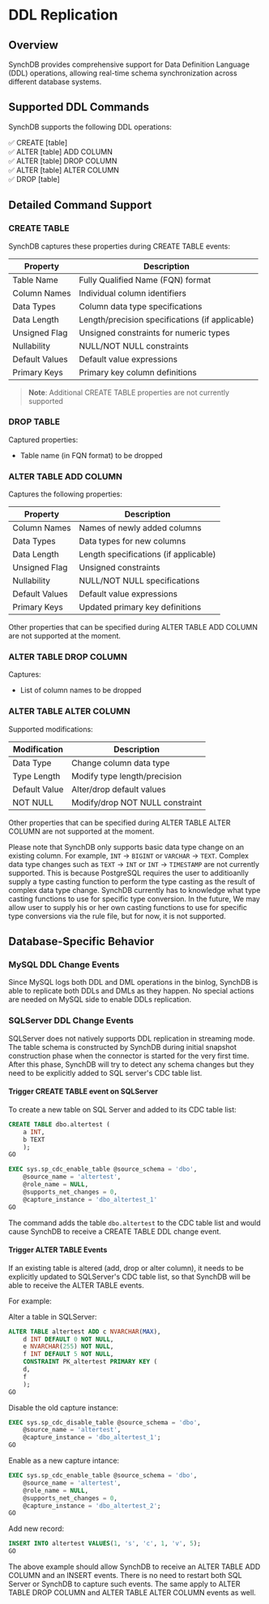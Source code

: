 # DDL Replication

## Overview
SynchDB provides comprehensive support for Data Definition Language (DDL) operations, allowing real-time schema synchronization across different database systems.

## Supported DDL Commands
SynchDB supports the following DDL operations:

✅ CREATE [table]  
✅ ALTER [table] ADD COLUMN  
✅ ALTER [table] DROP COLUMN  
✅ ALTER [table] ALTER COLUMN  
✅ DROP [table]  

## Detailed Command Support
### CREATE TABLE
SynchDB captures these properties during CREATE TABLE events:

| Property | Description |
|----------|-------------|
| Table Name | Fully Qualified Name (FQN) format |
| Column Names | Individual column identifiers |
| Data Types | Column data type specifications |
| Data Length | Length/precision specifications (if applicable) |
| Unsigned Flag | Unsigned constraints for numeric types |
| Nullability | NULL/NOT NULL constraints |
| Default Values | Default value expressions |
| Primary Keys | Primary key column definitions |

> **Note**: Additional CREATE TABLE properties are not currently supported

### DROP TABLE
Captured properties:
- Table name (in FQN format) to be dropped

### ALTER TABLE ADD COLUMN
Captures the following properties:

| Property | Description |
|----------|-------------|
| Column Names | Names of newly added columns |
| Data Types | Data types for new columns |
| Data Length | Length specifications (if applicable) |
| Unsigned Flag | Unsigned constraints |
| Nullability | NULL/NOT NULL specifications |
| Default Values | Default value expressions |
| Primary Keys | Updated primary key definitions |

Other properties that can be specified during ALTER TABLE ADD COLUMN  are not supported at the moment.

### ALTER TABLE DROP COLUMN
Captures:
- List of column names to be dropped

### ALTER TABLE ALTER COLUMN
Supported modifications:

| Modification | Description |
|--------------|-------------|
| Data Type | Change column data type |
| Type Length | Modify type length/precision |
| Default Value | Alter/drop default values |
| NOT NULL | Modify/drop NOT NULL constraint |

Other properties that can be specified during ALTER TABLE ALTER COLUMN  are not supported at the moment.

Please note that SynchDB only supports basic data type change on an existing column. For example, `INT` → `BIGINT` or `VARCHAR` → `TEXT`. Complex data type changes such as  `TEXT` → `INT` or `INT` → `TIMESTAMP` are not currently supported. This is because PostgreSQL requires the user to additioanlly supply a type casting function to perform the type casting as the result of complex data type change. SynchDB currently has to knowledge what type casting functions to use for specific type conversion. In the future, We may allow user to supply his or her own casting functions to use for specific type conversions via the rule file, but for now, it is not supported.

## Database-Specific Behavior
### MySQL DDL Change Events
Since MySQL logs both DDL and DML operations in the binlog, SynchDB is able to replicate both DDLs and DMLs as they happen. No special actions are needed on MySQL side to enable DDLs replication.

### SQLServer DDL Change Events 
SQLServer does not natively supports DDL replication in streaming mode. The table schema is constructed by SynchDB during initial snapshot construction phase when the connector is started for the very first time. After this phase, SynchDB will try to detect any schema changes but they need to be explicitly added to SQL server's CDC table list.

#### Trigger CREATE TABLE event on SQLServer
To create a new table on SQL Server and added to its CDC table list:
```sql
CREATE TABLE dbo.altertest (
	a INT,
	b TEXT
	);
GO

EXEC sys.sp_cdc_enable_table @source_schema = 'dbo',
	@source_name = 'altertest',
	@role_name = NULL,
	@supports_net_changes = 0,
	@capture_instance = 'dbo_altertest_1'
GO
```

The command adds the table `dbo.altertest` to the CDC table list and would cause SynchDB to receive a CREATE TABLE DDL change event.

#### Trigger ALTER TABLE Events
If an existing table is altered (add, drop or alter column), it needs to be explicitly updated to SQLServer's CDC table list, so that SynchDB will be able to receive the ALTER TABLE events.

For example:

Alter a table in SQLServer:
```sql
ALTER TABLE altertest ADD c NVARCHAR(MAX),
	d INT DEFAULT 0 NOT NULL,
	e NVARCHAR(255) NOT NULL,
	f INT DEFAULT 5 NOT NULL,
	CONSTRAINT PK_altertest PRIMARY KEY (
	d,
	f
	);
GO
```

Disable the old capture instance:
```sql
EXEC sys.sp_cdc_disable_table @source_schema = 'dbo',
	@source_name = 'altertest',
	@capture_instance = 'dbo_altertest_1';
GO
```

Enable as a new capture intance:
```sql
EXEC sys.sp_cdc_enable_table @source_schema = 'dbo',
	@source_name = 'altertest',
	@role_name = NULL,
	@supports_net_changes = 0,
	@capture_instance = 'dbo_altertest_2';
GO
```

Add new record:
```sql
INSERT INTO altertest VALUES(1, 's', 'c', 1, 'v', 5);
GO
```

The above example should allow SynchDB to receive an ALTER TABLE ADD COLUMN and an INSERT events. There is no need to restart both SQL Server or SynchDB to capture such events. The same apply to ALTER TABLE DROP COLUMN and ALTER TABLE ALTER COLUMN events as well.



